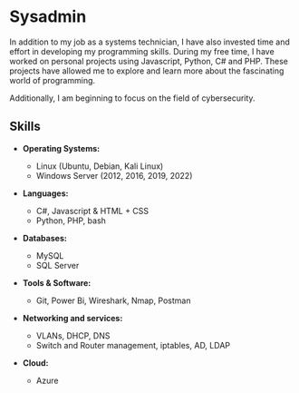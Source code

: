 # Sysadmin

In addition to my job as a systems technician, I have also invested time and effort in developing my programming skills. During my free time, I have worked on personal projects using Javascript, Python, C# and PHP. These projects have allowed me to explore and learn more about the fascinating world of programming.

Additionally, I am beginning to focus on the field of cybersecurity.

## Skills

- **Operating Systems:**
  - Linux (Ubuntu, Debian, Kali Linux)
  - Windows Server (2012, 2016, 2019, 2022)

- **Languages:**
  - C#, Javascript & HTML + CSS
  - Python, PHP, bash

- **Databases:**
  - MySQL
  - SQL Server

- **Tools & Software:**
  - Git, Power Bi, Wireshark, Nmap, Postman

- **Networking and services:**
  - VLANs, DHCP, DNS
  - Switch and Router management, iptables, AD, LDAP

- **Cloud:**
  - Azure
